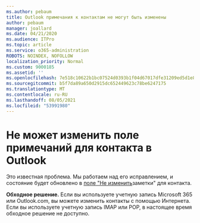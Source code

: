 ```yaml
---
ms.author: pebaum
title: Outlook примечания к контактам не могут быть изменены
author: pebaum
manager: joallard
ms.date: 04/21/2020
ms.audience: ITPro
ms.topic: article
ms.service: o365-administration
ROBOTS: NOINDEX, NOFOLLOW
localization_priority: Normal
ms.custom: 9000185
ms.assetid: ''
ms.openlocfilehash: 7e518c10622b1bc07524d0393b1f04d67017dfe31209ed5d1e8283b7fc14917b
ms.sourcegitcommit: b5f7da89a650d2915dc652449623c78be6247175
ms.translationtype: MT
ms.contentlocale: ru-RU
ms.lasthandoff: 08/05/2021
ms.locfileid: "53991980"
---
```

# <a name="cant-edit-the-notes-field-for-a-contact-in-outlook"></a>Не может изменить поле примечаний для контакта в Outlook
Это известная проблема. Мы работаем над его исправлением, и состояние будет обновлено в [поле "Не изменить](https://support.office.com/article/fb8394ce-04ce-48b5-bae4-be46f77f10fe)заметки" для контакта.

**Обходное решение.** Если вы используете учетную запись Microsoft 365 или Outlook.com, вы можете изменить контакты с помощью Интернета. Если вы используете учетную запись IMAP или POP, в настоящее время обходное решение не доступно.